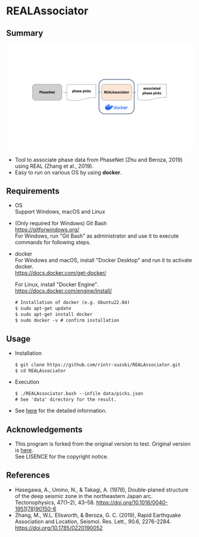 # REALAssociator
## Summary

![](docs/assets/REALAssociator_overview.png)
 
* Tool to associate phase data from PhaseNet (Zhu and Beroza, 2019) using REAL (Zhang et al., 2019).
* Easy to run on various OS by using **docker**.

## Requirements
* OS <br>
  Support Windows, macOS and Linux

* (Only required for Windows) Git Bash <br>
  https://gitforwindows.org/ <br>
  For Windows, run "Git Bash" as administrator and use it to execute commands for following steps.

* docker <br>
  For Windows and macOS, install "Docker Desktop" and run it to activate docker. <br>
  https://docs.docker.com/get-docker/ <br>

  For Linux, install "Docker Engine". <br>
  https://docs.docker.com/engine/install/ <br>
    ```
    # Installation of docker (e.g. Ubuntu22.04)
    $ sudo apt-get update
    $ sudo apt-get install docker
    $ sudo docker -v # confirm installation
    ```
## Usage
* Installation
  ```
  $ git clone https://github.com/rintr-suzuki/REALAssociator.git
  $ cd REALAssociator
  ```

* Execution
  ```
  $ ./REALAssociator.bash --infile data/picks.json
  # See 'data' directory for the result.
  ```

* See [here](docs/README-usage.md) for the detailed information.

## Acknowledgements
* This program is forked from the original version to test. Original version is [here](https://github.com/Dal-mzhang/REAL). <br>
See LISENCE for the copyright notice.

## References
* Hasegawa, A., Umino, N., & Takagi, A. (1978), Double-planed structure of the deep seismic zone in the northeastern Japan arc. Tectonophysics, 47(1–2), 43–58. https://doi.org/10.1016/0040-1951(78)90150-6
* Zhang, M., W.L. Ellsworth, & Beroza, G. C. (2019), Rapid Earthquake Association and Location, Seismol. Res. Lett., 90.6, 2276-2284. https://doi.org/10.1785/0220190052